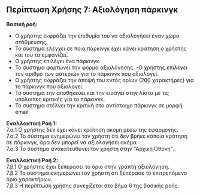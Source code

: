 ## Περίπτωση Χρήσης 7: Αξιολόγηση πάρκινγκ ##
**Βασική ροή:**
- Ο χρήστης εκφράζει την επιθυμία του να αξιολογήσει έναν χώρο στάθμευσης.
- Το σύστημα ελέγχει σε ποια πάρκινγκ έχει κάνει κράτηση ο χρήστης και του τα εμφανίζει.
- Ο χρήστης επιλέγει ένα πάρκινγκ.
- Το σύστημα φορτώνει την φόρμα αξιολόγησης.
-Ο χρήστης επιλέγει τον αριθμό των αστεριών για το πάρκινγκ που αξιολογεί.
- Ο χρήστης εκφράζει την άποψή του εντός ορίων (200 χαρακτήρες) για το πάρκινγκ που αξιολογεί.
- Το σύστημα την αποθηκεύει και την εισάγει στην λίστα με τις υπόλοιπες κριτικές για το πάρκινγκ.
- Το σύστημα στέλνει την κριτική στο αντίστοιχο πάρκινγκ σε μορφή email.

**Εναλλακτική Ροή 1:**  
7.α.1 Ο χρήστης δεν έχει κάνει κράτηση ακόμη μέσω της εφαρμογής.  
7.α.2 Το σύστημα ενημερώνει τον χρήστη ότι δεν βρήκε κάποια κράτηση σε πάρκινγκ, άρα δεν μπορεί να αξιολογήσει ακόμα.  
7.α.3 Το σύστημα ανακατευθύνει τον χρήστη στην "Αρχική Οθόνη".  

**Εναλλακτική Ροή 2:**  
7.β.1 Ο χρήστης έχει ξεπεράσει το όριο στην γραπτή αξιολόγηση.  
7.β.2 Το σύστημα ενημερώνει τον χρήστη ότι ξεπέρασε το επιτρεπόμενο όριο χαρακτήρων.  
7.β.3 Η περίπτωση χρήσης συνεχίζεται στο βήμα 6 της βασικής ροής.  
